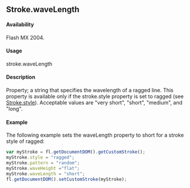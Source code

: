 ## Stroke.waveLength

#### Availability

Flash MX 2004.

#### Usage

stroke.waveLength

#### Description

Property; a string that specifies the wavelength of a ragged line. This property is available only if the stroke.style property is set to ragged (see [Stroke.style](../Stroke_object/Stroke20.md)). Acceptable values are "very short", "short", "medium", and "long".

#### Example

The following example sets the waveLength property to short for a stroke style of ragged:

```javascript
var myStroke = fl.getDocumentDOM().getCustomStroke();
myStroke.style = "ragged";
myStroke.pattern = "random";
myStroke.waveHeight ="flat";
myStroke.waveLength = "short";
fl.getDocumentDOM().setCustomStroke(myStroke);
```
